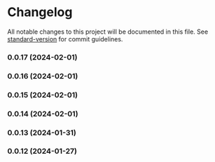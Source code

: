 # Changelog

All notable changes to this project will be documented in this file. See [standard-version](https://github.com/conventional-changelog/standard-version) for commit guidelines.

### 0.0.17 (2024-02-01)

### 0.0.16 (2024-02-01)

### 0.0.15 (2024-02-01)

### 0.0.14 (2024-02-01)

### 0.0.13 (2024-01-31)

### 0.0.12 (2024-01-27)
